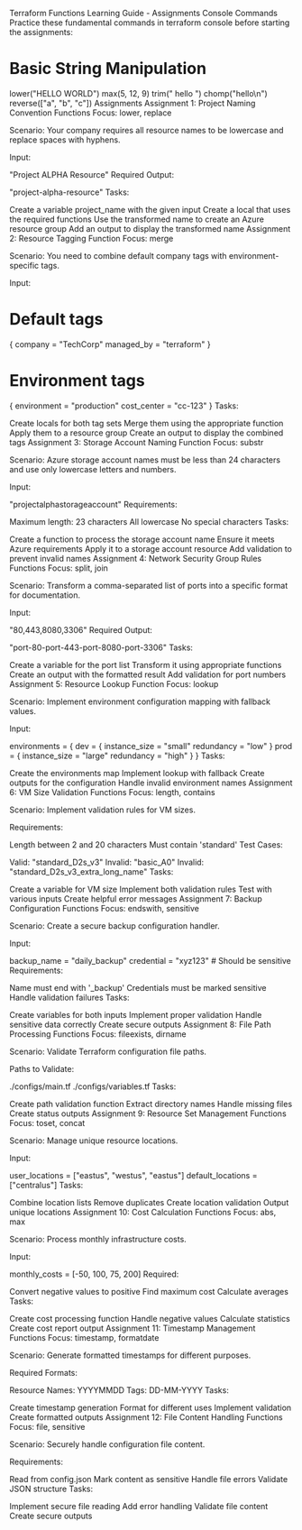 Terraform Functions Learning Guide - Assignments
Console Commands
Practice these fundamental commands in terraform console before starting the assignments:

# Basic String Manipulation
lower("HELLO WORLD")
max(5, 12, 9)
trim("  hello  ")
chomp("hello\n")
reverse(["a", "b", "c"])
Assignments
Assignment 1: Project Naming Convention
Functions Focus: lower, replace

Scenario:
Your company requires all resource names to be lowercase and replace spaces with hyphens.

Input:

"Project ALPHA Resource"
Required Output:

"project-alpha-resource"
Tasks:

Create a variable project_name with the given input
Create a local that uses the required functions
Use the transformed name to create an Azure resource group
Add an output to display the transformed name
Assignment 2: Resource Tagging
Function Focus: merge

Scenario:
You need to combine default company tags with environment-specific tags.

Input:

# Default tags
{
    company    = "TechCorp"
    managed_by = "terraform"
}

# Environment tags
{
    environment  = "production"
    cost_center = "cc-123"
}
Tasks:

Create locals for both tag sets
Merge them using the appropriate function
Apply them to a resource group
Create an output to display the combined tags
Assignment 3: Storage Account Naming
Function Focus: substr

Scenario:
Azure storage account names must be less than 24 characters and use only lowercase letters and numbers.

Input:

"projectalphastorageaccount"
Requirements:

Maximum length: 23 characters
All lowercase
No special characters
Tasks:

Create a function to process the storage account name
Ensure it meets Azure requirements
Apply it to a storage account resource
Add validation to prevent invalid names
Assignment 4: Network Security Group Rules
Functions Focus: split, join

Scenario:
Transform a comma-separated list of ports into a specific format for documentation.

Input:

"80,443,8080,3306"
Required Output:

"port-80-port-443-port-8080-port-3306"
Tasks:

Create a variable for the port list
Transform it using appropriate functions
Create an output with the formatted result
Add validation for port numbers
Assignment 5: Resource Lookup
Function Focus: lookup

Scenario:
Implement environment configuration mapping with fallback values.

Input:

environments = {
    dev = {
        instance_size = "small"
        redundancy    = "low"
    }
    prod = {
        instance_size = "large"
        redundancy    = "high"
    }
}
Tasks:

Create the environments map
Implement lookup with fallback
Create outputs for the configuration
Handle invalid environment names
Assignment 6: VM Size Validation
Functions Focus: length, contains

Scenario:
Implement validation rules for VM sizes.

Requirements:

Length between 2 and 20 characters
Must contain 'standard'
Test Cases:

Valid:    "standard_D2s_v3"
Invalid:  "basic_A0"
Invalid:  "standard_D2s_v3_extra_long_name"
Tasks:

Create a variable for VM size
Implement both validation rules
Test with various inputs
Create helpful error messages
Assignment 7: Backup Configuration
Functions Focus: endswith, sensitive

Scenario:
Create a secure backup configuration handler.

Input:

backup_name = "daily_backup"
credential  = "xyz123" # Should be sensitive
Requirements:

Name must end with '_backup'
Credentials must be marked sensitive
Handle validation failures
Tasks:

Create variables for both inputs
Implement proper validation
Handle sensitive data correctly
Create secure outputs
Assignment 8: File Path Processing
Functions Focus: fileexists, dirname

Scenario:
Validate Terraform configuration file paths.

Paths to Validate:

./configs/main.tf
./configs/variables.tf
Tasks:

Create path validation function
Extract directory names
Handle missing files
Create status outputs
Assignment 9: Resource Set Management
Functions Focus: toset, concat

Scenario:
Manage unique resource locations.

Input:

user_locations    = ["eastus", "westus", "eastus"]
default_locations = ["centralus"]
Tasks:

Combine location lists
Remove duplicates
Create location validation
Output unique locations
Assignment 10: Cost Calculation
Functions Focus: abs, max

Scenario:
Process monthly infrastructure costs.

Input:

monthly_costs = [-50, 100, 75, 200]
Required:

Convert negative values to positive
Find maximum cost
Calculate averages
Tasks:

Create cost processing function
Handle negative values
Calculate statistics
Create cost report output
Assignment 11: Timestamp Management
Functions Focus: timestamp, formatdate

Scenario:
Generate formatted timestamps for different purposes.

Required Formats:

Resource Names: YYYYMMDD
Tags: DD-MM-YYYY
Tasks:

Create timestamp generation
Format for different uses
Implement validation
Create formatted outputs
Assignment 12: File Content Handling
Functions Focus: file, sensitive

Scenario:
Securely handle configuration file content.

Requirements:

Read from config.json
Mark content as sensitive
Handle file errors
Validate JSON structure
Tasks:

Implement secure file reading
Add error handling
Validate file content
Create secure outputs